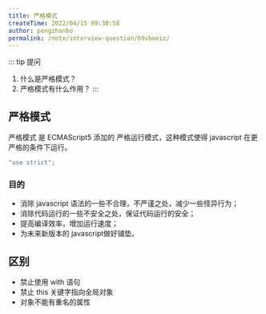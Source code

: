 ```yaml
---
title: 严格模式
createTime: 2022/04/15 09:30:58
author: pengzhanbo
permalink: /note/interview-question/69vboeiz/
---
```


::: tip 提问
1. 什么是严格模式？
2. 严格模式有什么作用？
:::

## 严格模式

严格模式 是 ECMAScript5 添加的 严格运行模式，这种模式使得 javascript 在更严格的条件下运行。

``` js
"use strict";
```

### 目的

- 消除 javascript 语法的一些不合理，不严谨之处，减少一些怪异行为；
- 消除代码运行的一些不安全之处，保证代码运行的安全；
- 提高编译效率，增加运行速度；
- 为未来新版本的 javascript做好铺垫。

## 区别

- 禁止使用 with 语句
- 禁止 this 关键字指向全局对象
- 对象不能有重名的属性
